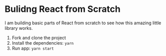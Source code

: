 # Bulidng React from Scratch

I am building basic parts of React from scratch to see how this amazing little library works.

1. Fork and clone the project
2. Install the dependencies: `yarn`
3. Run app: `yarn start`
